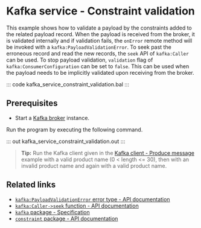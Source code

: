 # Kafka service - Constraint validation

This example shows how to validate a payload by the constraints added to the related payload record. When the payload is received from the broker, it is validated internally and if validation fails, the `onError` remote method will be invoked with a `kafka:PayloadValidationError`. To seek past the erroneous record and read the new records, the `seek` API of `kafka:Caller` can be used. To stop payload validation, `validation` flag of `kafka:ConsumerConfiguration` can be set to `false`. This can be used when the payload needs to be implicitly validated upon receiving from the broker.

::: code kafka_service_constraint_validation.bal :::

## Prerequisites
- Start a [Kafka broker](https://kafka.apache.org/quickstart) instance.

Run the program by executing the following command.

::: out kafka_service_constraint_validation.out :::

>**Tip:** Run the Kafka client given in the [Kafka client - Produce message](/learn/by-example/kafka-client-produce-message) example with a valid product name (0 < length <= 30), then with an invalid product name and again with a valid product name.

## Related links
- [`kafka:PayloadValidationError` error type - API documentation](https://lib.ballerina.io/ballerinax/kafka/latest/errors#PayloadValidationError)
- [`kafka:Caller->seek` function - API documentation](https://lib.ballerina.io/ballerinax/kafka/latest/clients/Caller#seek)
- [`kafka` package - Specification](https://github.com/ballerina-platform/module-ballerinax-kafka/blob/master/docs/spec/spec.md)
- [`constraint` package - API documentation](https://lib.ballerina.io/ballerina/constraint/latest)
